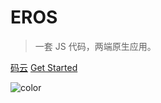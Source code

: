# **EROS**

> 一套 JS 代码，两端原生应用。

[码云](https://gitee.com/476743842/yunagileoa)
[Get Started](#介绍)


![color](#f8f8f8)